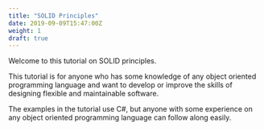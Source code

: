 ```yaml
---
title: "SOLID Principles"
date: 2019-09-09T15:47:00Z
weight: 1
draft: true
---
```


Welcome to this tutorial on SOLID principles.

This tutorial is for anyone who has some knowledge of any object oriented programming language and want to develop or improve the skills of designing flexible and maintainable software.

The examples in the tutorial use C#, but anyone with some experience on any object oriented programming language can follow along easily.
